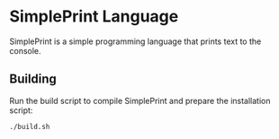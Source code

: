 # SimplePrint Language

SimplePrint is a simple programming language that prints text to the console.

## Building

Run the build script to compile SimplePrint and prepare the installation script:

```bash
./build.sh
```
